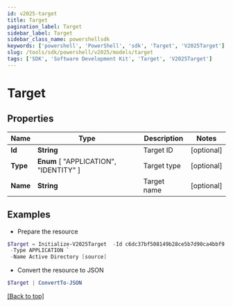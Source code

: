 ```yaml
---
id: v2025-target
title: Target
pagination_label: Target
sidebar_label: Target
sidebar_class_name: powershellsdk
keywords: ['powershell', 'PowerShell', 'sdk', 'Target', 'V2025Target']
slug: /tools/sdk/powershell/v2025/models/target
tags: ['SDK', 'Software Development Kit', 'Target', 'V2025Target']
---
```


# Target

## Properties

| Name     | Type                                   | Description | Notes      |
| -------- | -------------------------------------- | ----------- | ---------- |
| **Id**   | **String**                             | Target ID   | [optional] |
| **Type** | **Enum** [ "APPLICATION", "IDENTITY" ] | Target type | [optional] |
| **Name** | **String**                             | Target name | [optional] |

## Examples

- Prepare the resource

```powershell
$Target = Initialize-V2025Target  -Id c6dc37bf508149b28ce5b7d90ca4bbf9 `
 -Type APPLICATION `
 -Name Active Directory [source]
```

- Convert the resource to JSON

```powershell
$Target | ConvertTo-JSON
```

[[Back to top]](#)
